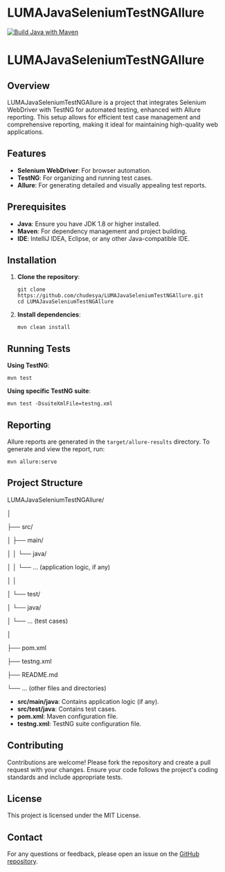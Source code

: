 # LUMAJavaSeleniumTestNGAllure
[![Build Java with Maven](https://github.com/chudesya/LUMAJavaSeleniumTestNGAllure/actions/workflows/build.yml/badge.svg)](https://github.com/chudesya/LUMAJavaSeleniumTestNGAllure/actions/workflows/build.yml)

<!DOCTYPE html>
<html lang="en">
<head>
    <meta charset="UTF-8">
    <meta name="viewport" content="width=device-width, initial-scale=1.0">
    <title>LUMAJavaSeleniumTestNGAllure</title>
</head>
<body>

<h1>LUMAJavaSeleniumTestNGAllure</h1>

<h2>Overview</h2>
<p>LUMAJavaSeleniumTestNGAllure is a project that integrates Selenium WebDriver with TestNG for automated testing, enhanced with Allure reporting. This setup allows for efficient test case management and comprehensive reporting, making it ideal for maintaining high-quality web applications.</p>

<h2>Features</h2>
<ul>
    <li><strong>Selenium WebDriver</strong>: For browser automation.</li>
    <li><strong>TestNG</strong>: For organizing and running test cases.</li>
    <li><strong>Allure</strong>: For generating detailed and visually appealing test reports.</li>
</ul>

<h2>Prerequisites</h2>
<ul>
    <li><strong>Java</strong>: Ensure you have JDK 1.8 or higher installed.</li>
    <li><strong>Maven</strong>: For dependency management and project building.</li>
    <li><strong>IDE</strong>: IntelliJ IDEA, Eclipse, or any other Java-compatible IDE.</li>
</ul>

<h2>Installation</h2>
<ol>
    <li><strong>Clone the repository</strong>:
        <pre><code>git clone https://github.com/chudesya/LUMAJavaSeleniumTestNGAllure.git
cd LUMAJavaSeleniumTestNGAllure</code></pre>
    </li>
    <li><strong>Install dependencies</strong>:
        <pre><code>mvn clean install</code></pre>
    </li>
</ol>

<h2>Running Tests</h2>
<p><strong>Using TestNG</strong>:</p>
<pre><code>mvn test</code></pre>
<p><strong>Using specific TestNG suite</strong>:</p>
<pre><code>mvn test -DsuiteXmlFile=testng.xml</code></pre>

<h2>Reporting</h2>
<p>Allure reports are generated in the <code>target/allure-results</code> directory. To generate and view the report, run:</p>
<pre><code>mvn allure:serve</code></pre>

<h2>Project Structure</h2>
<p></p>LUMAJavaSeleniumTestNGAllure/</p>
<p>│</p>
<p>├── src/</p>
<p>│   ├── main/</p>
<p>│   │   └── java/</p>
<p>│   │       └── ... (application logic, if any)</p>
<p>│   │</p>
<p>│   └── test/</p>
<p>│       └── java/</p>
<p>│           └── ... (test cases)</p>
<p>│</p>
<p>├── pom.xml</p>
<p>├── testng.xml</p>
<p>├── README.md</p>
<p>└── ... (other files and directories)</p>
<ul>
    <li><strong>src/main/java</strong>: Contains application logic (if any).</li>
    <li><strong>src/test/java</strong>: Contains test cases.</li>
    <li><strong>pom.xml</strong>: Maven configuration file.</li>
    <li><strong>testng.xml</strong>: TestNG suite configuration file.</li>
</ul>

<h2>Contributing</h2>
<p>Contributions are welcome! Please fork the repository and create a pull request with your changes. Ensure your code follows the project's coding standards and include appropriate tests.</p>

<h2>License</h2>
<p>This project is licensed under the MIT License.</p>

<h2>Contact</h2>
<p>For any questions or feedback, please open an issue on the <a href="https://github.com/chudesya/LUMAJavaSeleniumTestNGAllure">GitHub repository</a>.</p>

</body>
</html>
